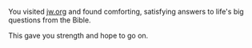 You visited [jw.org](https://www.jw.org/en/) and found comforting, satisfying answers to life's big questions 
from the Bible.

This gave you strength and hope to go on.
